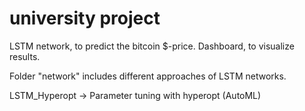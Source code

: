 # university project

LSTM network, to predict the bitcoin $-price.
Dashboard, to visualize results.

Folder "network" includes different approaches of LSTM networks.

LSTM_Hyperopt -> Parameter tuning with hyperopt (AutoML)





